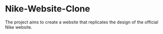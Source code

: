 # Nike-Website-Clone

The project aims to create a website that replicates the design of the official Nike website. 
